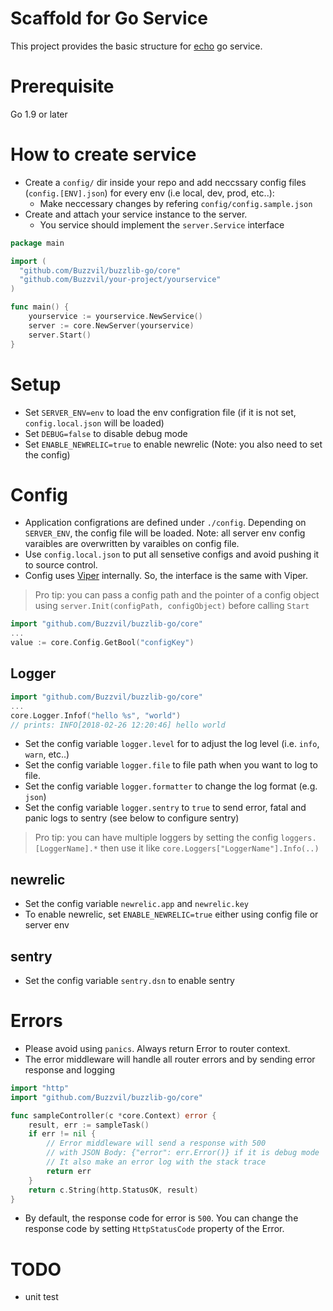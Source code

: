 # Scaffold for Go Service
This project provides the basic structure for [echo](https://echo.labstack.com/) go service.

# Prerequisite
Go 1.9 or later

# How to create service
- Create a `config/` dir inside your repo and add neccssary config files (`config.[ENV].json`) for every env (i.e local, dev, prod, etc..):
  - Make neccessary changes by refering `config/config.sample.json`
- Create and attach your service instance to the server.
  - You service should implement the `server.Service` interface 
```go
package main

import (
  "github.com/Buzzvil/buzzlib-go/core"
  "github.com/Buzzvil/your-project/yourservice"
)

func main() {
	yourservice := yourservice.NewService()
	server := core.NewServer(yourservice)
	server.Start()
}
```

# Setup
- Set `SERVER_ENV=env` to load the env configration file (if it is not set, `config.local.json` will be loaded)
- Set `DEBUG=false` to disable debug mode
- Set `ENABLE_NEWRELIC=true` to enable newrelic (Note: you also need to set the config)

# Config
- Application configrations are defined under `./config`. Depending on `SERVER_ENV`, the config file will be loaded. Note: all server env config varaibles are overwritten by varaibles on config file.
- Use `config.local.json` to put all sensetive configs and avoid pushing it to source control.
- Config uses [Viper](https://github.com/spf13/viper) internally. So, the interface is the same with Viper.
> Pro tip: you can pass a config path and the pointer of a config object using `server.Init(configPath, configObject)` before calling `Start`
```go
import "github.com/Buzzvil/buzzlib-go/core"
...
value := core.Config.GetBool("configKey")
```
## Logger
```go
import "github.com/Buzzvil/buzzlib-go/core"
...
core.Logger.Infof("hello %s", "world")
// prints: INFO[2018-02-26 12:20:46] hello world
```
- Set the config variable `logger.level` for to adjust the log level (i.e. `info`, `warn`, etc..)
- Set the config variable `logger.file` to file path when you want to log to file.
- Set the config variable `logger.formatter` to change the log format (e.g. `json`)
- Set the config variable `logger.sentry` to `true` to send error, fatal and panic logs to sentry (see below to configure sentry)
> Pro tip: you can have multiple loggers by setting the config `loggers.[LoggerName].*` then use it like `core.Loggers["LoggerName"].Info(..)`

## newrelic
- Set the config variable `newrelic.app` and `newrelic.key`
- To enable newrelic, set `ENABLE_NEWRELIC=true` either using config file or server env

## sentry
- Set the config variable `sentry.dsn` to enable sentry

# Errors
- Please avoid using `panics`. Always return Error to router context.
- The error middleware will handle all router errors and by sending error response and logging
```go
import "http"
import "github.com/Buzzvil/buzzlib-go/core"

func sampleController(c *core.Context) error {
	result, err := sampleTask()
	if err != nil {
		// Error middleware will send a response with 500 
		// with JSON Body: {"error": err.Error()} if it is debug mode
		// It also make an error log with the stack trace
		return err
	}
	return c.String(http.StatusOK, result)
}

```
- By default, the response code for error is `500`. You can change the response code by setting `HttpStatusCode` property of the Error.

# TODO
- unit test
